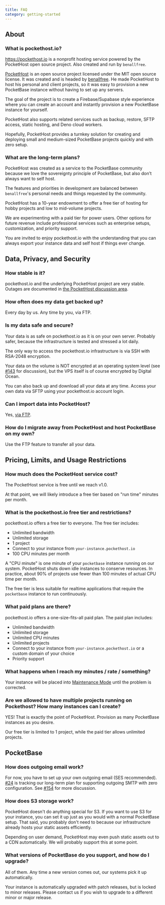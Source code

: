 ```yaml
---
title: FAQ
category: getting-started
---
```


## About

### What is pockethost.io?

https://pockethost.io is a nonprofit hosting service powered by the PocketHost open source project. Also created and run by `benallfree`.

[PocketHost](https://github.com/benallfree/pockethost) is an open source project licensed under the MIT open source license. It was created and is headed by [benallfree](https://github.com/benallfree). He made PocketHost to host his personal and client projects, so it was easy to provision a new PocketBase instance without having to set up any servers.

The goal of the project is to create a Firebase/Supabase style experience where you can create an account and instantly provision a new PocketBase instance for yourself.

PocketHost also supports related services such as backup, restore, SFTP access, static hosting, and Deno cloud workers.

Hopefully, PocketHost provides a turnkey solution for creating and deploying small and medium-sized PocketBase projects quickly and with zero setup.

### What are the long-term plans?

PocketHost was created as a service to the PocketBase community because we love the sovereignty principle of PocketBase, but also don’t always want to self host.

The features and priorities in development are balanced between `benallfree`'s personal needs and things requested by the community.

PocketHost has a 10-year endowment to offer a free tier of hosting for hobby projects and low to mid-volume projects.

We are experimenting with a paid tier for power users. Other options for future revenue include professional services such as enterprise setups, customization, and priority support.

You are invited to enjoy pockethost.io with the understanding that you can always export your instance data and self host if things ever change.

## Data, Privacy, and Security

### How stable is it?

pockethost.io and the underlying PocketHost project are very stable. Outages are documented in [the PocketHost discussion area](https://github.com/benallfree/pockethost/discussions/223).

### How often does my data get backed up?

Every day by us. Any time by you, via FTP.

### Is my data safe and secure?

Your data is as safe on pockethost.io as it is on your own server. Probably safer, because the infrastructure is tested and stressed a lot daily.

The only way to access the pockethost.io infrastructure is via SSH with RSA-2048 encryption.

Your data on the volume is NOT encrypted at an operating system level (see [#143](https://github.com/benallfree/pockethost/issues/143) for discussion), but the VPS itself is of course encrypted by Digital Ocean.

You can also back up and download all your data at any time. Access your own data via SFTP using your pockethost.io account login.

### Can I import data into PocketHost?

Yes, [via FTP](/docs/usage/ftp/).

### How do I migrate away from PocketHost and host PocketBase on my own?

Use the FTP feature to transfer all your data.

## Pricing, Limits, and Usage Restrictions

### How much does the PocketHost service cost?

The PocketHost service is free until we reach v1.0.

At that point, we will likely introduce a free tier based on "run time" minutes per month.

### What is the pockethost.io free tier and restrictions?

pockethost.io offers a free tier to everyone. The free tier includes:

- Unlimited bandwidth
- Unlimited storage
- 1 project
- Connect to your instance from `your-instance.pockethost.io`
- 100 CPU minutes per month

A "CPU minute" is one minute of your `pocketbase` instance running on our system. PocketHost shuts down idle instances to conserve resources. In practice, about 90% of projects use fewer than 100 minutes of actual CPU time per month.

The free tier is less suitable for realtime applications that require the `pocketbase` instance to run continuously.

### What paid plans are there?

pockethost.io offers a one-size-fits-all paid plan. The paid plan includes:

- Unlimited bandwidth
- Unlimited storage
- Unlimited CPU minutes
- Unlimited projects
- Connect to your instance from `your-instance.pockethost.io` or a custom domain of your choice
- Priority support

### What happens when I reach my minutes / rate / something?

Your instance will be placed into [Maintenance Mode](/docs/usage/maintenance/) until the problem is corrected.

### Are we allowed to have multiple projects running on Pockethost? How many instances can I create?

YES! That is exactly the point of PocketHost. Provision as many PocketBase instances as you desire.

Our free tier is limited to 1 project, while the paid tier allows unlimited projects.

## PocketBase

### How does outgoing email work?

For now, you have to set up your own outgoing email (SES recommended). [#24](https://github.com/benallfree/pockethost/issues/24) is tracking our long-term plan for supporting outgoing SMTP with zero configuration. See [#154](https://github.com/benallfree/pockethost/discussions/154) for more discussion.

### How does S3 storage work?

PocketHost doesn't do anything special for S3. If you want to use S3 for your instance, you can set it up just as you would with a normal PocketBase setup. That said, you probably don't need to because our infrastructure already hosts your static assets efficiently.

Depending on user demand, PocketHost may even push static assets out to a CDN automatically. We will probably support this at some point.

### What versions of PocketBase do you support, and how do I upgrade?

All of them. Any time a new version comes out, our systems pick it up automatically.

Your instance is automatically upgraded with patch releases, but is locked to minor releases. Please contact us if you wish to upgrade to a different minor or major release.
